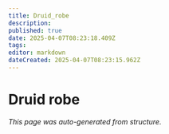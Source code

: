 ```yaml
---
title: Druid_robe
description: 
published: true
date: 2025-04-07T08:23:18.409Z
tags: 
editor: markdown
dateCreated: 2025-04-07T08:23:15.962Z
---
```


# Druid robe

*This page was auto-generated from structure.*